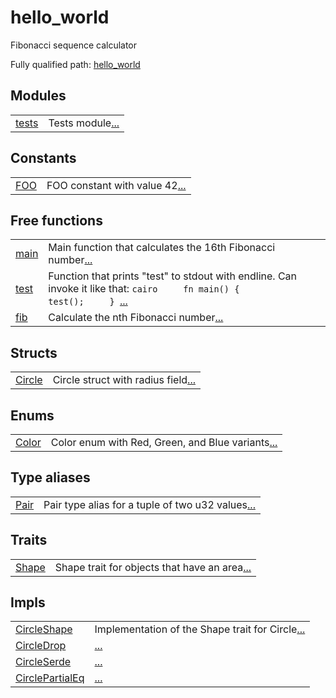 # hello_world

Fibonacci sequence calculator

Fully qualified path: [hello_world](./hello_world.md)


Modules
 ---
| | |
|:---|:---|
| [tests](./hello_world-tests.md) | Tests module[...](./hello_world-tests.md) |

Constants
 ---
| | |
|:---|:---|
| [FOO](./hello_world-FOO.md) | FOO constant with value 42[...](./hello_world-FOO.md) |

Free functions
 ---
| | |
|:---|:---|
| [main](./hello_world-main.md) | Main function that calculates the 16th Fibonacci number[...](./hello_world-main.md) |
| [test](./hello_world-test.md) | Function that prints "test" to stdout with endline. Can invoke it like that:  ```cairo     fn main() {         test();     } ```[...](./hello_world-test.md) |
| [fib](./hello_world-fib.md) | Calculate the nth Fibonacci number[...](./hello_world-fib.md) |

Structs
 ---
| | |
|:---|:---|
| [Circle](./hello_world-Circle.md) | Circle struct with radius field[...](./hello_world-Circle.md) |

Enums
 ---
| | |
|:---|:---|
| [Color](./hello_world-Color.md) | Color enum with Red, Green, and Blue variants[...](./hello_world-Color.md) |

Type aliases
 ---
| | |
|:---|:---|
| [Pair](./hello_world-Pair.md) | Pair type alias for a tuple of two u32 values[...](./hello_world-Pair.md) |

Traits
 ---
| | |
|:---|:---|
| [Shape](./hello_world-Shape.md) | Shape trait for objects that have an area[...](./hello_world-Shape.md) |

Impls
 ---
| | |
|:---|:---|
| [CircleShape](./hello_world-CircleShape.md) | Implementation of the Shape trait for Circle[...](./hello_world-CircleShape.md) |
| [CircleDrop](./hello_world-CircleDrop.md) | [...](./hello_world-CircleDrop.md) |
| [CircleSerde](./hello_world-CircleSerde.md) | [...](./hello_world-CircleSerde.md) |
| [CirclePartialEq](./hello_world-CirclePartialEq.md) | [...](./hello_world-CirclePartialEq.md) |
